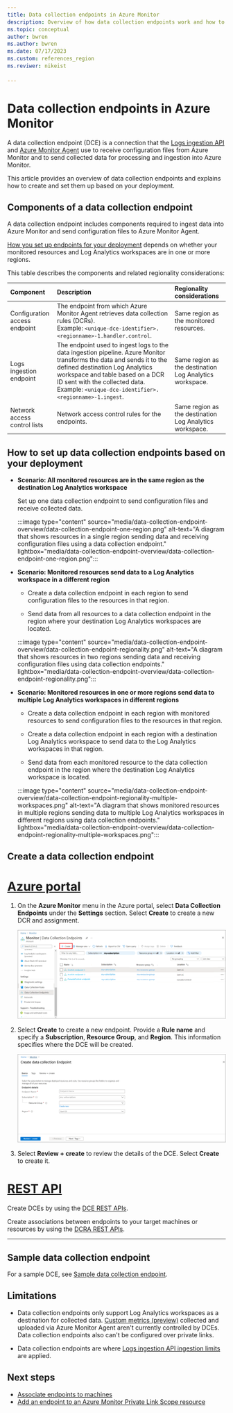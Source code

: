 ```yaml
---
title: Data collection endpoints in Azure Monitor 
description: Overview of how data collection endpoints work and how to create and set them up based on your deployment.
ms.topic: conceptual
author: bwren
ms.author: bwren
ms.date: 07/17/2023
ms.custom: references_region
ms.reviwer: nikeist

---
```


# Data collection endpoints in Azure Monitor

A data collection endpoint (DCE) is a connection that the [Logs ingestion API](../logs/logs-ingestion-api-overview.md) and [Azure Monitor Agent](../agents/agents-overview.md) use to receive configuration files from Azure Monitor and to send collected data for processing and ingestion into Azure Monitor. 

This article provides an overview of data collection endpoints and explains how to create and set them up based on your deployment.

## Components of a data collection endpoint

A data collection endpoint includes components required to ingest data into Azure Monitor and send configuration files to Azure Monitor Agent. 

[How you set up endpoints for your deployment](#how-to-set-up-data-collection-endpoints-based-on-your-deployment) depends on whether your monitored resources and Log Analytics workspaces are in one or more regions.

This table describes the components and related regionality considerations:

| Component | Description | Regionality considerations |
|:---|:---|:---|
| Configuration access endpoint | The endpoint from which Azure Monitor Agent retrieves data collection rules (DCRs).<br>Example: `<unique-dce-identifier>.<regionname>-1.handler.control`. | Same region as the monitored resources.|
| Logs ingestion endpoint | The endpoint used to ingest logs to the data ingestion pipeline. Azure Monitor transforms the data and sends it to the defined destination Log Analytics workspace and table based on a DCR ID sent with the collected data.<br>Example: `<unique-dce-identifier>.<regionname>-1.ingest`. |Same region as the destination Log Analytics workspace. |
| Network access control lists | Network access control rules for the endpoints. |Same region as the destination Log Analytics workspace. |

## How to set up data collection endpoints based on your deployment

- **Scenario: All monitored resources are in the same region as the destination Log Analytics workspace**

    Set up one data collection endpoint to send configuration files and receive collected data.
    
    :::image type="content" source="media/data-collection-endpoint-overview/data-collection-endpoint-one-region.png" alt-text="A diagram that shows resources in a single region sending data and receiving configuration files using a data collection endpoint." lightbox="media/data-collection-endpoint-overview/data-collection-endpoint-one-region.png":::

- **Scenario: Monitored resources send data to a Log Analytics workspace in a different region**

    - Create a data collection endpoint in each region to send configuration files to the resources in that region.
    
    - Send data from all resources to a data collection endpoint in the region where your destination Log Analytics workspaces are located. 
    
    :::image type="content" source="media/data-collection-endpoint-overview/data-collection-endpoint-regionality.png" alt-text="A diagram that shows resources in two regions sending data and receiving configuration files using data collection endpoints." lightbox="media/data-collection-endpoint-overview/data-collection-endpoint-regionality.png"::: 

- **Scenario: Monitored resources in one or more regions send data to multiple Log Analytics workspaces in different regions**

     - Create a data collection endpoint in each region with monitored resources to send configuration files to the resources in that region.
     
     - Create a data collection endpoint in each region with a destination Log Analytics workspace to send data to the Log Analytics workspaces in that region.
     
     - Send data from each monitored resource to the data collection endpoint in the region where the destination Log Analytics workspace is located.
      
     :::image type="content" source="media/data-collection-endpoint-overview/data-collection-endpoint-regionality-multiple-workspaces.png" alt-text="A diagram that shows monitored resources in multiple regions sending data to multiple Log Analytics workspaces in different regions using data collection endpoints." lightbox="media/data-collection-endpoint-overview/data-collection-endpoint-regionality-multiple-workspaces.png":::

## Create a data collection endpoint

# [Azure portal](#tab/portal)

1. On the **Azure Monitor** menu in the Azure portal, select **Data Collection Endpoints** under the **Settings** section. Select **Create** to create a new DCR and assignment.

   [![Screenshot that shows data collection endpoints.](media/data-collection-endpoint-overview/data-collection-endpoint-overview.png)](media/data-collection-endpoint-overview/data-collection-endpoint-overview.png#lightbox)

1. Select **Create** to create a new endpoint. Provide a **Rule name** and specify a **Subscription**, **Resource Group**, and **Region**. This information specifies where the DCE will be created.

   [![Screenshot that shows data collection rule basics.](media/data-collection-endpoint-overview/data-collection-endpoint-basics.png)](media/data-collection-endpoint-overview/data-collection-endpoint-basics.png#lightbox)

1. Select **Review + create** to review the details of the DCE. Select **Create** to create it.

# [REST API](#tab/restapi)

Create DCEs by using the [DCE REST APIs](/cli/azure/monitor/data-collection/endpoint).

Create associations between endpoints to your target machines or resources by using the [DCRA REST APIs](/rest/api/monitor/datacollectionruleassociations/create#examples).

---

## Sample data collection endpoint
For a sample DCE, see [Sample data collection endpoint](data-collection-endpoint-sample.md).


## Limitations
- Data collection endpoints only support Log Analytics workspaces as a destination for collected data. [Custom metrics (preview)](../essentials/metrics-custom-overview.md) collected and uploaded via Azure Monitor Agent aren't currently controlled by DCEs. Data collection endpoints also can't be configured over private links.

- Data collection endpoints are where [Logs ingestion API ingestion limits](../service-limits.md#logs-ingestion-api) are applied.

## Next steps
- [Associate endpoints to machines](../agents/data-collection-rule-azure-monitor-agent.md#create-a-data-collection-rule)
- [Add an endpoint to an Azure Monitor Private Link Scope resource](../logs/private-link-configure.md#connect-azure-monitor-resources)
